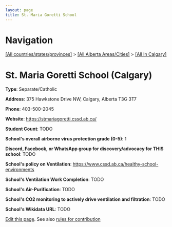 ```yaml
---
layout: page
title: St. Maria Goretti School
---
```

# Navigation

[[All countries/states/provinces]](../../..) > [[All Alberta Areas/Cities]](../..) > [[All In Calgary]](..)

# St. Maria Goretti School (Calgary)

**Type**: Separate/Catholic

**Address**: 375 Hawkstone Drive NW, Calgary, Alberta T3G 3T7

**Phone**: 403-500-2045

**Website**: <https://stmariagoretti.cssd.ab.ca/>

**Student Count**: TODO

**School's overall airborne virus protection grade (0-5)**: 1

**Discord, Facebook, or WhatsApp group for discovery/advocacy for THIS school**: TODO

**School's policy on Ventilation**: <https://www.cssd.ab.ca/healthy-school-environments>

**School's Ventilation Work Completion**: TODO

**School's Air-Purification**: TODO

**School's CO2 monitoring to actively drive ventilation and filtration**: TODO

**School's Wikidata URL**: TODO


[Edit this page](https://github.com/ventilate-schools/AB/edit/main/./Calgary/St._Maria_Goretti_School.md). See also [rules for contribution](../../../contribution-rules/)